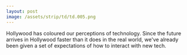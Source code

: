 ```yaml
---
layout: post
image: /assets/strip/td/td.005.png
---
```


Hollywood has coloured our perceptions of technology.  Since the future arrives in Hollywood faster than it does in the real world, we've already been given a set of expectations of how to interact with new tech.